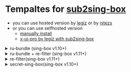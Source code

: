 # Tempaltes for [sub2sing-box](https://github.com/nitezs/sub2sing-box)
- you can use hosted version by [legiz](https://sub.legiz.ru/) or by [nitezs](https://singbox.nite07.com/)
- or you can use selfhosted version
  - [manually install](https://github.com/nitezs/sub2sing-box?tab=readme-ov-file#docker-%E4%BD%BF%E7%94%A8)
  - [x-ui-pro by legiz with sub2sing-box](https://github.com/legiz-ru/x-ui-pro/blob/master/README.md#install-x-ui-pro)

<details>
  <summary>ru-bundle (sing-box v1.10+)</summary>

for sing-box v1.11:
```shell
https://github.com/legiz-ru/sb-rule-sets/raw/main/.github/sub2sing-box/ru-bundle.json
```

for sing-box v1.10:
```shell
https://github.com/legiz-ru/sb-rule-sets/raw/main/.github/sub2sing-box/ru-bundle_sb1-10.json
```

</details>
<details>
  <summary>ru-bundle + re-filter (sing-box v1.11+)</summary>
  
```shell
https://github.com/legiz-ru/sb-rule-sets/raw/main/.github/sub2sing-box/ru-bundle-refilter.json
```

</details>
<details>
  <summary>re-filter(sing-box v1.11+)</summary>
  
```shell
https://github.com/legiz-ru/sb-rule-sets/raw/main/.github/sub2sing-box/re-filter.json
```

</details>
<details>
  <summary>secret-sing-box(sing-box v1.10+)</summary>
  <br>

  template based on client config from [Secret-Sing-Box](https://github.com/BLUEBL0B/Secret-Sing-Box)

  <br>

```shell
https://github.com/legiz-ru/sb-rule-sets/raw/main/.github/sub2sing-box/secret-sing-box.json
```

</details>
